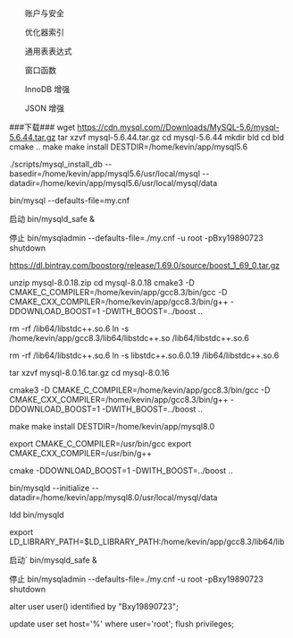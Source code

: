 　　账户与安全

　　优化器索引

　　通用表表达式

　　窗口函数

　　InnoDB 增强

　　JSON 增强

###下载###
wget  https://cdn.mysql.com//Downloads/MySQL-5.6/mysql-5.6.44.tar.gz
tar xzvf mysql-5.6.44.tar.gz
cd mysql-5.6.44
mkdir bld
cd bld
cmake ..
make
make install DESTDIR=/home/kevin/app/mysql5.6


./scripts/mysql_install_db --basedir=/home/kevin/app/mysql5.6/usr/local/mysql --datadir=/home/kevin/app/mysql5.6/usr/local/mysql/data


bin/mysql --defaults-file=my.cnf

启动
bin/mysqld_safe &

停止
bin/mysqladmin --defaults-file=./my.cnf -u root -pBxy19890723 shutdown


https://dl.bintray.com/boostorg/release/1.69.0/source/boost_1_69_0.tar.gz

unzip mysql-8.0.18.zip
cd mysql-8.0.18
cmake3 -D CMAKE_C_COMPILER=/home/kevin/app/gcc8.3/bin/gcc -D CMAKE_CXX_COMPILER=/home/kevin/app/gcc8.3/bin/g++ -DDOWNLOAD_BOOST=1 -DWITH_BOOST=../boost ..

rm -rf /lib64/libstdc++.so.6
ln -s /home/kevin/app/gcc8.3/lib64/libstdc++.so /lib64/libstdc++.so.6

rm -rf /lib64/libstdc++.so.6
ln -s libstdc++.so.6.0.19 /lib64/libstdc++.so.6


tar xzvf mysql-8.0.16.tar.gz
cd mysql-8.0.16

cmake3 -D CMAKE_C_COMPILER=/home/kevin/app/gcc8.3/bin/gcc -D CMAKE_CXX_COMPILER=/home/kevin/app/gcc8.3/bin/g++ -DDOWNLOAD_BOOST=1 -DWITH_BOOST=../boost ..

make
make install DESTDIR=/home/kevin/app/mysql8.0

export CMAKE_C_COMPILER=/usr/bin/gcc
export CMAKE_CXX_COMPILER=/usr/bin/g++

cmake -DDOWNLOAD_BOOST=1 -DWITH_BOOST=../boost ..


bin/mysqld --initialize --datadir=/home/kevin/app/mysql8.0/usr/local/mysql/data


ldd  bin/mysqld

export LD_LIBRARY_PATH=$LD_LIBRARY_PATH:/home/kevin/app/gcc8.3/lib64/lib

启动`
bin/mysqld_safe &

停止
bin/mysqladmin --defaults-file=./my.cnf -u root -pBxy19890723 shutdown

alter user user() identified by "Bxy19890723";

update user set host='%' where user='root';
flush privileges;

